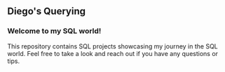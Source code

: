 ## Diego's Querying

### Welcome to my SQL world!

This repository contains SQL projects showcasing my journey in the SQL world. Feel free to take a look and reach out if you have any questions or tips.
